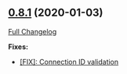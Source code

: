 ## [0.8.1](https://ugate.github.io/sqler/tree/v0.8.1) (2020-01-03)
[Full Changelog](https://ugate.github.io/sqler/compare/v0.8.0...v0.8.1)


__Fixes:__
* [[FIX]: Connection ID validation](https://ugate.github.io/sqler/commit/4f9f9bc9e3a1addd797b2a197ec1dc839e972d14)